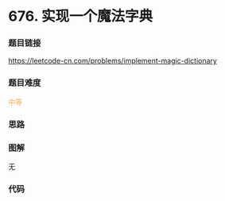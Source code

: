 # 676. 实现一个魔法字典

### 题目链接

https://leetcode-cn.com/problems/implement-magic-dictionary

### 题目难度

<font color=#F0AD4E>中等</font>

### 思路



### 图解

无

### 代码

```python
```